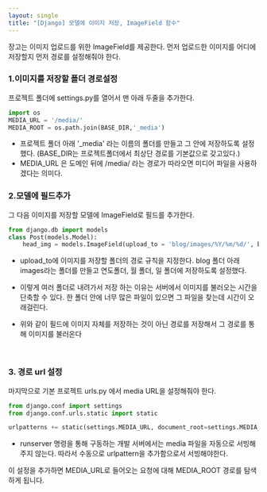 ```yaml
---
layout: single
title: "[Django] 모델에 이미지 저장, ImageField 함수"
---
```


장고는 이미지 업로드를 위한 ImageField를 제공한다.
먼저 업로드한 이미지를 어디에 저장할지 먼저 경로를 설정해줘야 한다.<br>

### 1.이미지를 저장할 폴더 경로설정
프로젝트 폴더에 settings.py를 열어서 맨 아래 두줄을 추가한다.

```python
import os
MEDIA_URL = '/media/'
MEDIA_ROOT = os.path.join(BASE_DIR,'_media')
```
* 프로젝트 폴더 아래 '_media' 라는 이름의 폴더를 만들고 그 안에 저장하도록 설정했다. (BASE_DIR는 프로젝트폴더에서 최상단 경로를 기본값으로 갖고있다.)<br>
* MEDIA_URL 은 도메인 뒤에 /media/ 라는 경로가 따라오면 미디어 파일을 사용하겠다는 의미다.

### 2.모델에 필드추가
그 다음 이미지를 저장할 모델에 ImageField로 필드를 추가한다.
```python
from django.db import models
class Post(models.Model):
    head_img = models.ImageField(upload_to = 'blog/images/%Y/%m/%d/', blank= True )
```
* upload_to에 이미지를 저장할 폴더의 경로 규칙을 지정한다. blog 폴더 아래 images라는 폴더를 만들고 연도폴더, 월 폴더, 일 폴더에 저장하도록 설정했다.

* 이렇게 여러 폴더로 내려가서 저장 하는 이유는 서버에서 이미지를 불러오는 시간을 단축할 수 있다. 한 폴더 안에 너무 많은 파일이 있으면 그 파일을 찾는데 시간이 오래걸린다.

* 위와 같이 필드에 이미지 자체를 저장하는 것이 아닌 경로를 저장해서 그 경로를 통해 이미지를 불러온다
<br>

### 3. 경로 url 설정
마지막으로 기본 프로젝트 urls.py 에서  media URL을 설정해줘야 한다.
```python
from django.conf import settings
from django.conf.urls.static import static

urlpatterns += static(settings.MEDIA_URL, document_root=settings.MEDIA_ROOT)
```

* runserver 명령을 통해 구동하는 개발 서버에서는 media 파일을 자동으로 서빙해 주지 않는다. 따라서 수동으로 urlpattern을 추가함으로서 서빙해야한다.

이 설정을 추가하면 MEDIA_URL로 들어오는 요청에 대해 MEDIA_ROOT 경로를 탐색하게 됩니다. <br>
